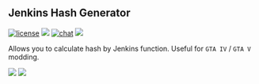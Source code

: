 [license]: https://www.tldrlegal.com/l/gpl-3.0
[chat]: https://discord.gg/DBaqZNZ

## Jenkins Hash Generator 

[![license](https://img.shields.io/github/license/2chevskii/JenkinsHashGen)][license] ![](https://img.shields.io/github/repo-size/2chevskii/jenkinshashgen) [![chat](https://img.shields.io/discord/266961601784053781)][chat] ![](https://img.shields.io/github/last-commit/2chevskii/jenkinshashgen)

Allows you to calculate hash by Jenkins function. Useful for `GTA IV` / `GTA V` modding.

![](https://i.imgur.com/mVYaWrZ.png)
![](https://i.imgur.com/X2Jw1mY.png)
